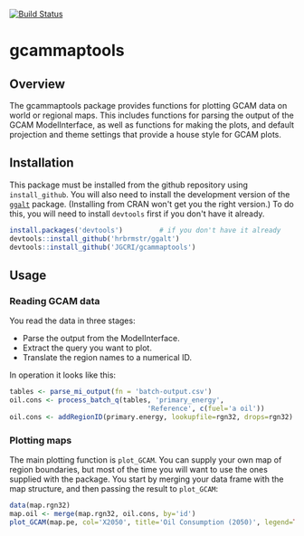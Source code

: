 [![Build Status](https://travis-ci.org/JGCRI/gcammaptools.svg?branch=master)](https://travis-ci.org/JGCRI/gcammaptools)

# gcammaptools

## Overview

The gcammaptools package provides functions for plotting GCAM data on
world or regional maps.  This includes functions for parsing the
output of the GCAM ModelInterface, as well as functions for making the
plots, and default projection and theme settings that provide a house
style for GCAM plots.

## Installation

This package must be installed from the github repository using
`install_github`.  You will also need to install the development
version of the [`ggalt`](https://github.com/hrbrmstr/ggalt)
package. (Installing from CRAN won't get you the right version.)  To
do this, you will need to install `devtools` first if you
don't have it already.  

``` r
install.packages('devtools')         # if you don't have it already
devtools::install_github('hrbrmstr/ggalt')
devtools::install_github('JGCRI/gcammaptools')
```

## Usage

### Reading GCAM data

You read the data in three stages:  
* Parse the output from the ModelInterface.
* Extract the query you want to plot.
* Translate the region names to a numerical ID.

In operation it looks like this:  
``` r
tables <- parse_mi_output(fn = 'batch-output.csv')
oil.cons <- process_batch_q(tables, 'primary_energy',
                                  'Reference', c(fuel='a oil'))
oil.cons <- addRegionID(primary.energy, lookupfile=rgn32, drops=rgn32)
```

### Plotting maps

The main plotting function is `plot_GCAM`.  You can supply your own
map of region boundaries, but most of the time you will want to use
the ones supplied with the package.  You start by merging your data
frame with the map structure, and then passing the result to
`plot_GCAM`:  
``` r
data(map.rgn32)
map.oil <- merge(map.rgn32, oil.cons, by='id')
plot_GCAM(map.pe, col='X2050', title='Oil Consumption (2050)', legend=TRUE)
```
